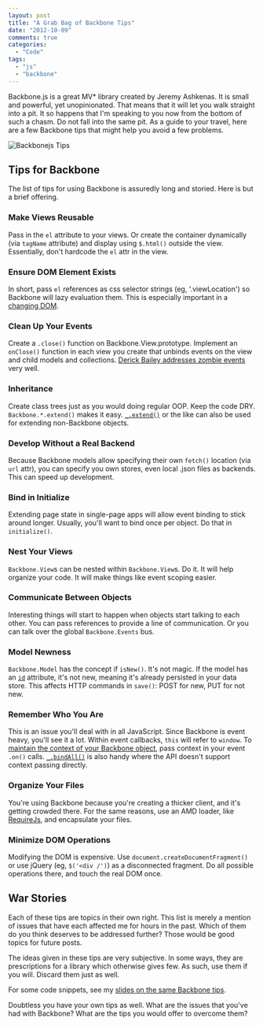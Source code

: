 ```yaml
---
layout: post
title: "A Grab Bag of Backbone Tips"
date: "2012-10-09"
comments: true
categories:
  - "Code"
tags:
  - "js"
  - "backbone"
---
```


Backbone.js is a great MV* library created by Jeremy Ashkenas.  It is small and powerful, yet unopinionated.  That means that it will let you walk straight into a pit.  It so happens that I'm speaking to you now from the bottom of such a chasm.  Do not fall into the same pit.  As a guide to your travel, here are a few Backbone tips that might help you avoid a few problems.

![Backbonejs Tips](http://i.imgur.com/yXrC3.png)

<!--more-->

## Tips for Backbone

The list of tips for using Backbone is assuredly long and storied.  Here is but a brief offering.

### Make Views Reusable

Pass in the `el` attribute to your views.  Or create the container dynamically (via `tagName` attribute) and display using `$.html()` outside the view.  Essentially, don't hardcode the `el` attr in the view.

### Ensure DOM Element Exists

In short, pass `el` references as css selector strings (eg, '.viewLocation') so Backbone will lazy evaluation them.  This is especially important in a [changing DOM](http://rockycode.com/blog/backbone-views-dynamic-dom/).

### Clean Up Your Events

Create a `.close()` function on Backbone.View.prototype.  Implement an `onClose()` function in each view you create that unbinds events on the view and child models and collections.  [Derick Bailey addresses zombie events](http://lostechies.com/derickbailey/2011/09/15/zombies-run-managing-page-transitions-in-backbone-apps/) very well.

### Inheritance

Create class trees just as you would doing regular OOP.  Keep the code DRY.  `Backbone.*.extend()` makes it easy.  [`_.extend()`](http://underscorejs.org/#extend) or the like can also be used for extending non-Backbone objects.

### Develop Without a Real Backend

Because Backbone models allow specifying their own `fetch()` location (via `url` attr), you can specify you own stores, even local .json files as backends.  This can speed up development.

### Bind in Initialize

Extending page state in single-page apps will allow event binding to stick around longer.  Usually, you'll want to bind once per object.  Do that in `initialize()`.

### Nest Your Views

`Backbone.View`s can be nested within `Backbone.View`s.  Do it.  It will help organize your code.  It will make things like event scoping easier.

### Communicate Between Objects

Interesting things will start to happen when objects start talking to each other.  You can pass references to provide a line of communication.  Or you can talk over the global `Backbone.Events` bus.

### Model Newness

`Backbone.Model` has the concept if `isNew()`.  It's not magic.  If the model has an [`id`](http://backbonejs.org/#Model-idAttribute) attribute, it's not new, meaning it's already persisted in your data store.  This affects HTTP commands in `save()`: POST for new, PUT for not new.

### Remember Who You Are

This is an issue you'll deal with in all JavaScript.  Since Backbone is event heavy, you'll see it a lot.  Within event callbacks, `this` will refer to `window`.  To [maintain the context of your Backbone object](http://backbonejs.org/#FAQ-this), pass context in your event `.on()` calls.  [`_.bindAll()`](http://underscorejs.org/#bindAll) is also handy where the API doesn't support context passing directly.

### Organize Your Files

You're using Backbone because you're creating a thicker client, and it's getting crowded there.  For the same reasons, use an AMD loader, like [RequireJs](http://requirejs.org/docs/start.html), and encapsulate your files.

### Minimize DOM Operations

Modifying the DOM is expensive.  Use `document.createDocumentFragment()` or use jQuery (eg, `$('<div /')`) as a disconnected fragment.  Do all possible operations there, and touch the real DOM once.

## War Stories

Each of these tips are topics in their own right.  This list is merely a mention of issues that have each affected me for hours in the past.  Which of them do you think deserves to be addressed further?  Those would be good topics for future posts.

The ideas given in these tips are very subjective.  In some ways, they are prescriptions for a library which otherwise gives few.  As such, use them if you will.  Discard them just as well.

For some code snippets, see my [slides on the same Backbone tips](http://jaketrent.github.com/vertebrae-preso/).

Doubtless you have your own tips as well.  What are the issues that you've had with Backbone?  What are the tips you would offer to overcome them?
